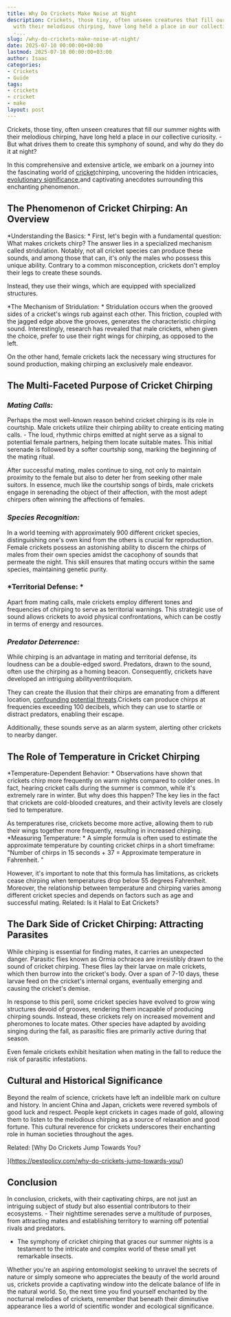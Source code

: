 ```yaml
---
title: Why Do Crickets Make Noise at Night
description: Crickets, those tiny, often unseen creatures that fill our summer nights
  with their melodious chirping, have long held a place in our collective curiosity.
  -...
slug: /why-do-crickets-make-noise-at-night/
date: 2025-07-10 00:00:00+00:00
lastmod: 2025-07-10 00:00:00+03:00
author: Isaac
categories:
- Crickets
- Guide
tags:
- crickets
- cricket
- make
layout: post
---
```

Crickets, those tiny, often unseen creatures that fill our summer nights with their melodious chirping, have long held a place in our collective curiosity. - But what drives them to create this symphony of sound, and why do they do it at night?

In this comprehensive and extensive article, we embark on a journey into the fascinating world of [cricket](https://pestpolicy.com/are-crickets-good-or-bad/)chirping, uncovering the hidden intricacies, [evolutionary significance](https://pestpolicy.com/are-crickets-decomposers/),and captivating anecdotes surrounding this enchanting phenomenon.

##  **The Phenomenon of Cricket Chirping: An Overview**

*Understanding the Basics: * First, let's begin with a fundamental question: What makes crickets chirp? The answer lies in a specialized mechanism called stridulation. Notably, not all cricket species can produce these sounds, and among those that can, it's only the males who possess this unique ability. Contrary to a common misconception, crickets don't employ their legs to create these sounds.

Instead, they use their wings, which are equipped with specialized structures.

*The Mechanism of Stridulation: * Stridulation occurs when the grooved sides of a cricket's wings rub against each other. This friction, coupled with the jagged edge above the grooves, generates the characteristic chirping sound. Interestingly, research has revealed that male crickets, when given the choice, prefer to use their right wings for chirping, as opposed to the left.

On the other hand, female crickets lack the necessary wing structures for sound production, making chirping an exclusively male endeavor.

##  **The Multi-Faceted Purpose of Cricket Chirping**

###  *Mating Calls:*

Perhaps the most well-known reason behind cricket chirping is its role in courtship. Male crickets utilize their chirping ability to create enticing mating calls. - The loud, rhythmic chirps emitted at night serve as a signal to potential female partners, helping them locate suitable mates. This initial serenade is followed by a softer courtship song, marking the beginning of the mating ritual.

After successful mating, males continue to sing, not only to maintain proximity to the female but also to deter her from seeking other male suitors. In essence, much like the courtship songs of birds, male crickets engage in serenading the object of their affection, with the most adept chirpers often winning the affections of females.

###  *Species Recognition:*

In a world teeming with approximately 900 different cricket species, distinguishing one's own kind from the others is crucial for reproduction. Female crickets possess an astonishing ability to discern the chirps of males from their own species amidst the cacophony of sounds that permeate the night. This skill ensures that mating occurs within the same species, maintaining genetic purity.

###  *Territorial Defense: *

Apart from mating calls, male crickets employ different tones and frequencies of chirping to serve as territorial warnings. This strategic use of sound allows crickets to avoid physical confrontations, which can be costly in terms of energy and resources.

###  *Predator Deterrence:*

While chirping is an advantage in mating and territorial defense, its loudness can be a double-edged sword. Predators, drawn to the sound, often use the chirping as a homing beacon. Consequently, crickets have developed an intriguing abilityventriloquism.

They can create the illusion that their chirps are emanating from a different location, [confounding potential threats](https://bioone.org/journals/journal-of-orthoptera-research/volume-25/issue-2/034.025.0208/Allergy-to-Crickets-A-Review/10.1665/034.025.0208.full#).Crickets can produce chirps at frequencies exceeding 100 decibels, which they can use to startle or distract predators, enabling their escape.

Additionally, these sounds serve as an alarm system, alerting other crickets to nearby danger.

##  **The Role of Temperature in Cricket Chirping**

*Temperature-Dependent Behavior: * Observations have shown that crickets chirp more frequently on warm nights compared to colder ones. In fact, hearing cricket calls during the summer is common, while it's extremely rare in winter. But why does this happen? The key lies in the fact that crickets are cold-blooded creatures, and their activity levels are closely tied to temperature.

As temperatures rise, crickets become more active, allowing them to rub their wings together more frequently, resulting in increased chirping. *Measuring Temperature: * A simple formula is often used to estimate the approximate temperature by counting cricket chirps in a short timeframe: "Number of chirps in 15 seconds + 37 = Approximate temperature in Fahrenheit. "

However, it's important to note that this formula has limitations, as crickets cease chirping when temperatures drop below 55 degrees Fahrenheit. Moreover, the relationship between temperature and chirping varies among different cricket species and depends on factors such as age and successful mating. Related: Is it Halal to Eat Crickets?

##  **The Dark Side of Cricket Chirping: Attracting Parasites**

While chirping is essential for finding mates, it carries an unexpected danger. Parasitic flies known as Ormia ochracea are irresistibly drawn to the sound of cricket chirping. These flies lay their larvae on male crickets, which then burrow into the cricket's body. Over a span of 7-10 days, these larvae feed on the cricket's internal organs, eventually emerging and causing the cricket's demise.

In response to this peril, some cricket species have evolved to grow wing structures devoid of grooves, rendering them incapable of producing chirping sounds. Instead, these crickets rely on increased movement and pheromones to locate mates. Other species have adapted by avoiding singing during the fall, as parasitic flies are primarily active during that season.

Even female crickets exhibit hesitation when mating in the fall to reduce the risk of parasitic infestations.

##  **Cultural and Historical Significance**

Beyond the realm of science, crickets have left an indelible mark on culture and history. In ancient China and Japan, crickets were revered symbols of good luck and respect. People kept crickets in cages made of gold, allowing them to listen to the melodious chirping as a source of relaxation and good fortune. This cultural reverence for crickets underscores their enchanting role in human societies throughout the ages.

Related: [Why Do Crickets Jump Towards You?

](https://pestpolicy.com/why-do-crickets-jump-towards-you/)

##  **Conclusion**

In conclusion, crickets, with their captivating chirps, are not just an intriguing subject of study but also essential contributors to their ecosystems. - Their nighttime serenades serve a multitude of purposes, from attracting mates and establishing territory to warning off potential rivals and predators.

- The symphony of cricket chirping that graces our summer nights is a testament to the intricate and complex world of these small yet remarkable insects.

Whether you're an aspiring entomologist seeking to unravel the secrets of nature or simply someone who appreciates the beauty of the world around us, crickets provide a captivating window into the delicate balance of life in the natural world. So, the next time you find yourself enchanted by the nocturnal melodies of crickets, remember that beneath their diminutive appearance lies a world of scientific wonder and ecological significance.